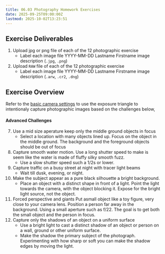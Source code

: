 ```yaml
---
title: 06.03 Photography Homework Exercises
date: 2025-09-25T09:00:00Z
lastmod: 2025-10-02T13:23:51
---
```


## Exercise Deliverables

1. Upload jpg or png file of each of the 12 photographic exercise
   - Label each image file YYYY-MM-DD Lastname Firstname image description (`.jpg`, `.png`)
2. Upload `RAW` file of each of the 12 photographic exercise
   - Label each image file YYYY-MM-DD Lastname Firstname image description (`.arw`, `.cr2`, `.dng`)

## Exercise Overview

Refer to the [basic camera settings](../01-introduction/01-01-basic-camera-settings.md) to use the exposure triangle to intentionaly capture photographic images based on the challenges below,

#### Advanced Challenges

7. Use a mid size aperature keep only the middle ground objects in focus
   - Select a location with many objects lined up. Focus on the object in the middle ground. The background and the foreground objects should be out of focus
8. Capture smooth water motion. Use a long shutter speed to make is seem like the water is made of fluffy silky smooth fuzz.
   - Use a slow shutter speed such a 1/2s or lower.
9. Capture traffic on a busy street at night with tracer light beams
   - Wait till dusk, evening, or night.
10. Make the subject appear as a pure black silhouette a bright background.
    - Place an object with a distinct shape in front of a light. Point the light towards the camera, with the object blocking it. Expose for the bright light source, not the object.
11. Forced perspective and giants
    Put asmall object like a toy figure, very close to your camera lens. Position a person far away in the background. Using a small aperture such as f/22. The goal is to get both the small object and the person in focus.
12. Capture only the shadows of an object on a uniform surface
    - Use a bright light to cast a distinct shadow of an object or person on a wall, ground or other uniform surface.
    - Make the shadow the primary subject of the photograph. Experimenting with how sharp or soft you can make the shadow edges by moving the light.
